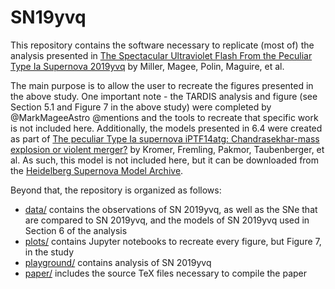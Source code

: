 # SN19yvq

This repository contains the software necessary to replicate (most of) the analysis presented in [The Spectacular Ultraviolet Flash From the Peculiar Type Ia Supernova 2019yvq](https://ui.adsabs.harvard.edu/abs/2020arXiv200505972M/abstract) by Miller, Magee, Polin, Maguire, et al.

The main purpose is to allow the user to recreate the figures presented in the above study. One important note - the TARDIS analysis and figure (see Section 5.1 and Figure 7 in the above study) were completed by @MarkMageeAstro @mentions and the tools to recreate that specific work is not included here. Additionally, the models presented in 6.4 were created as part of [The peculiar Type Ia supernova iPTF14atg: Chandrasekhar-mass explosion or violent merger?](https://ui.adsabs.harvard.edu/abs/2016MNRAS.459.4428K/abstract) by Kromer, Fremling, Pakmor, Taubenberger, et al. As such, this model is not included here, but it can be downloaded from the [Heidelberg Supernova Model Archive](https://hesma.h-its.org/doku.php).

Beyond that, the repository is organized as follows: 
  *  [data/](https://github.com/adamamiller/SN19yvq/tree/master/data) contains the observations of SN 2019yvq, as well as the SNe that are compared to SN 2019yvq, and the models of SN 2019yvq used in Section 6 of the analysis  
  *  [plots/](https://github.com/adamamiller/SN19yvq/tree/master/plots) contains Jupyter notebooks to recreate every figure, but Figure 7, in the study
  *  [playground/](https://github.com/adamamiller/SN19yvq/tree/master/playground) contains analysis of SN 2019yvq
  *  [paper/](https://github.com/adamamiller/SN19yvq/tree/master/paper) includes the source TeX files necessary to compile the paper